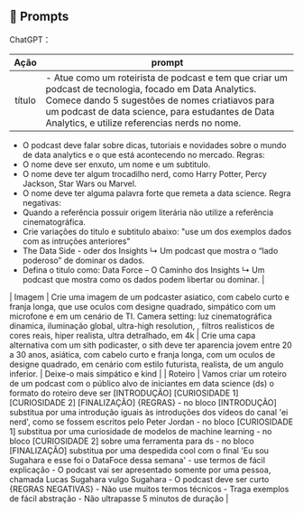 ## 🧠 Prompts


ChatGPT：

|   Ação   | prompt                                                                                                                                                                                                                                                                         |
| :------: | ------------------------------------------------------------------------------------------------------------------------------------------------------------------------------------------------------------------------------------------------------------------------------ |
|  título  | - Atue como um roteirista de podcast e tem que criar um podcast de tecnologia, focado em Data Analytics. Comece dando 5 sugestões de nomes criatiavos para um podcast de data science, para estudantes de Data Analytics, e utilize referencias nerds no nome. 
 - O podcast deve falar sobre dicas, tutoriais e novidades sobre o mundo de data analytics e o que está acontecendo no mercado.
 Regras:
 - O nome deve ser enxuto, um nome e um subtitulo.
 - O nome deve ter algum trocadilho nerd, como Harry Potter, Percy Jackson, Star Wars ou Marvel.
 - O nome deve ter alguma palavra forte que remeta a data science. Regra negativas:
 - Quando a referência possuir origem literária não utilize a referência cinematográfica.
 - Crie variações do titulo e subtitulo abaixo: "use um dos exemplos dados com as intruções anteriores"
 - The Data Side - oder dos Insights ↳ Um podcast que mostra o “lado poderoso” de dominar os dados.
 - Defina o titulo como: Data Force – O Caminho dos Insights ↳ Um podcast que mostra como os dados podem libertar ou dominar. |
   
| Imagem | Crie uma imagem de um podcaster asiatico, com cabelo curto e franja longa, que use oculos com designe quadrado, simpático com um microfone e em um cenário de TI. Camera setting: luz cinematográfica dinamica, iluminação global, ultra-high resolution, , filtros realisticos de cores reais, hiper realista, ultra detralhado, em 4k | Crie uma capa alternativa com um sith podicaster, o sith deve ter aparencia jovem entre 20 a 30 anos, asiática, com cabelo curto e franja longa, com um oculos de designe quadrado, em cenário com estilo futurista, realista, de um angulo inferior. | Deixe-o mais simpático e kind |
| Roteiro | Vamos criar um roteiro de um podcast com o público alvo de iniciantes em data science (ds) o formato do roteiro deve ser [INTRODUÇÃO] [CURIOSIDADE 1] [CURIOSIDADE 2] [FINALIZAÇÃO] {REGRAS} - no bloco [INTRODUÇÃO] substitua por uma introdução iguais às introduções dos vídeos do canal 'ei nerd', como se fossem escritos pelo Peter Jordan - no bloco [CURIOSIDADE 1] substitua por uma curiosidade de modelos de machine learning - no bloco [CURIOSIDADE 2] sobre uma ferramenta para ds - no bloco [FINALIZAÇÃO] substitua por uma despedida cool com o final 'Eu sou Sugahara e esse foi o DataFoce dessa semana' - use termos de fácil explicação - O podcast vai ser apresentado somente por uma pessoa, chamada Lucas Sugahara vulgo Sugahara - O podcast deve ser curto {REGRAS NEGATIVAS} - Não use muitos termos técnicos - Traga exemplos de fácil abstração - Não ultrapasse 5 minutos de duração |

